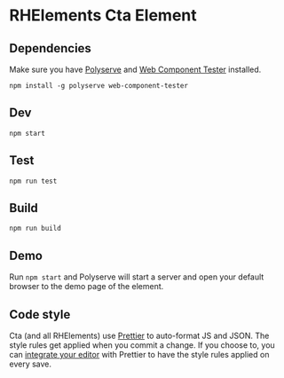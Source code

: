 # RHElements Cta Element

## Dependencies

Make sure you have [Polyserve][polyserve] and [Web Component Tester][web-component-tester] installed.

    npm install -g polyserve web-component-tester

## Dev

    npm start

## Test

    npm run test

## Build

    npm run build

## Demo

Run `npm start` and Polyserve will start a server and open your default browser to the demo page of the element.

## Code style

Cta (and all RHElements) use [Prettier][prettier] to auto-format JS and JSON.  The style rules get applied when you commit a change.  If you choose to, you can [integrate your editor][prettier-ed] with Prettier to have the style rules applied on every save.

[prettier]: https://github.com/prettier/prettier/
[prettier-ed]: https://github.com/prettier/prettier/#editor-integration
[polyserve]: https://github.com/Polymer/polyserve
[web-component-tester]: https://github.com/Polymer/web-component-tester
